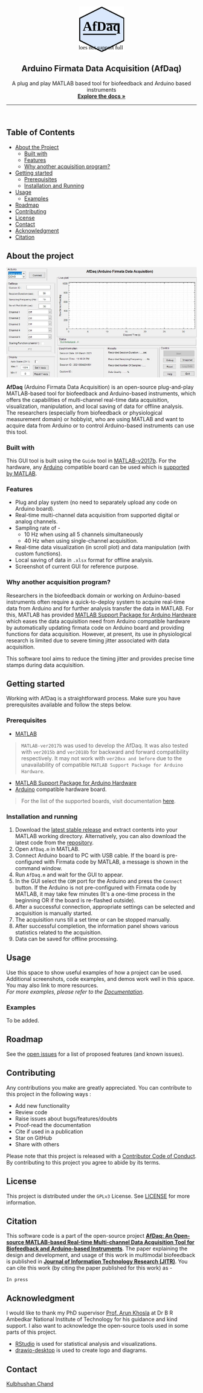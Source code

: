 <!-- PROJECT LOGO -->
<br />
<p align="center">
  <a href="https://github.com/kulbhushanchand/AfDaq">
    <img src="docs/assets/images/logo.svg" alt="Logo" width="120" height="120">
  </a>
  <h2 align="center">Arduino Firmata Data Acquisition (AfDaq)</h2>
  <p align="center">
    A plug and play MATLAB based tool for biofeedback and Arduino based instruments    
  <br />
    <a href="https://kulbhushanchand.github.io/AfDaq/"><strong>Explore the docs »</strong></a>
    <br />
  </p>
</p>

---
<br />

## Table of Contents

- [About the Project](#about-the-project)
  - [Built with](#built-with)
  - [Features](#features)
  - [Why another acquisition program?](#why-another-acquisition-program)
- [Getting started](#getting-started)
  - [Prerequisites](#prerequisites)
  - [Installation and Running](#installation-and-running)
- [Usage](#usage)
  - [Examples](#examples)
- [Roadmap](#roadmap)
- [Contributing](#contributing)
- [License](#license)
- [Contact](#contact)
- [Acknowledgment](#acknowledgment)
- [Citation](#citation)

## About the project
![screenshot](docs/assets/images/screenshot1.jpg)

**AfDaq** (Arduino Firmata Data Acquisition) is an open-source plug-and-play MATLAB-based tool for biofeedback and Arduino-based instruments, which offers the capabilities of multi-channel real-time data acquisition, visualization, manipulation, and local saving of data for offline analysis.  
The researchers (especially from biofeedback or physiological measurement domain) or hobbyist, who are using MATLAB and want to acquire data from Arduino or to control Arduino-based instruments can use this tool.

### Built with

This GUI tool is built using the `Guide` tool in [MATLAB-v2017b](https://in.mathworks.com/products/matlab.html). For the hardware, any [Arduino](https://www.arduino.cc/) compatible board can be used which is [supported by MATLAB](https://in.mathworks.com/hardware-support/arduino-matlab.html#localnav:~:text=Supported%20Hardware).

### Features

- Plug and play system (no need to separately upload any code on Arduino board).
- Real-time multi-channel data acquisition from supported digital or analog channels.
- Sampling rate of - 
  - 10 Hz when using all 5 channels simultaneously
  - 40 Hz when using single-channel acquisition.
- Real-time data visualization (in scroll plot) and data manipulation (with custom functions).
- Local saving of data in `.xlsx` format for offline analysis.
- Screenshot of current GUI for reference purpose.

### Why another acquisition program?

Researchers in the biofeedback domain or working on Arduino-based instruments often require a quick-to-deploy system to acquire real-time data from Arduino and for further analysis transfer the data in MATLAB. For this, MATLAB has provided [MATLAB Support Package for Arduino Hardware](https://in.mathworks.com/help/supportpkg/arduinoio/) which eases the data acquisition need from Arduino compatible hardware by automatically updating firmata code on Arduino board and providing functions for data acquisition. However, at present, its use in physiological research is limited due to severe timing jitter associated with data acquisition. 

This software tool aims to reduce the timing jitter and provides precise time stamps during data acquisition.


<!-- GETTING STARTED -->
## Getting started

Working with AfDaq is a straightforward process. Make sure you have prerequisites available and follow the steps below.

### Prerequisites

- [MATLAB](https://in.mathworks.com/products/matlab.html) 
>`MATLAB-ver2017b` was used to develop the AfDaq. It was also tested with `ver2015b` and `ver2018b` for backward and forward compatibility respectively. It may not work with `ver20xx and before` due to the unavailability of compatible `MATLAB Support Package for Arduino Hardware`. 
- [MATLAB Support Package for Arduino Hardware](https://in.mathworks.com/hardware-support/arduino-matlab.html)
- [Arduino](https://www.arduino.cc/) compatible hardware board. 
>For the list of the supported boards, visit documentation [here](https://in.mathworks.com/hardware-support/arduino-matlab.html#localnav:~:text=Supported%20Hardware).

### Installation and running

1. Download the [latest stable release](https://github.com/kulbhushanchand/AfDaq/releases) and extract contents into your MATLAB working directory. Alternatively, you can also download the latest code from the [repository](https://github.com/kulbhushanchand/AfDaq).
2. Open `AfDaq.m` in MATLAB.
3. Connect Arduino board to PC with USB cable. If the board is pre-configured with Firmata code by MATLAB, a message is shown in the command window.
4. Run `AfDaq.m` and wait for the GUI to appear.
5. In the GUI select the `COM` port for the Arduino and press the `Connect` button. If the Arduino is not pre-configured with Firmata code by MATLAB, it may take few minutes (It's a one-time process in the beginning OR if the board is re-flashed outside).
6. After a successful connection, appropriate settings can be selected and acquisition is manually started.
7. The acquisition runs till a set time or can be stopped manually.
8. After successful completion, the information panel shows various statistics related to the acquisition.
9. Data can be saved for offline processing.


<!-- USAGE EXAMPLES -->
## Usage

Use this space to show useful examples of how a project can be used. Additional screenshots, code examples, and demos work well in this space. You may also link to more resources.  
*For more examples, please refer to the [Documentation](https://kulbhushanchand.github.io/AfDaq/)*.


### Examples

To be added.


<!-- ROADMAP -->
## Roadmap

See the [open issues](https://github.com/kulbhushanchand/AfDaq/issues) for a list of proposed features (and known issues).


<!-- CONTRIBUTING -->
## Contributing

Any contributions you make are greatly appreciated. You can contribute to this project in the following ways :

- Add new functionality
- Review code
- Raise issues about bugs/features/doubts
- Proof-read the documentation
- Cite if used in a publication
- Star on GitHub
- Share with others

Please note that this project is released with a [Contributor Code of Conduct](https://github.com/kulbhushanchand/AfDaq/blob/master/CODE_OF_CONDUCT.md). By contributing to this project you agree to abide by its terms.


<!-- LICENSE -->
## License

This project is distributed under the `GPLv3` License. See [LICENSE](https://github.com/kulbhushanchand/AfDaq/blob/master/LICENSE) for more information.


## Citation

This software code is a part of the open-source project [**AfDaq: An Open-source MATLAB-based Real-time Multi-channel Data Acquisition Tool for Biofeedback and Arduino-based Instruments**](https://doi.org/10.17605/OSF.IO/VCTJM). The paper explaining the design and development, and usage of this work in multimodal biofeedback is published in [**Journal of Information Technology Research (JITR)**](). You can cite this work (by citing the paper published for this work) as -

```
In press
```


<!-- ACKNOWLEDGMENTS -->
## Acknowledgment

I would like to thank my PhD supervisor [Prof. Arun Khosla](https://www.nitj.ac.in/index.php/nitj_cinfo/Faculty/38) at Dr B R Ambedkar National Institute of Technology for his guidance and kind support. I also want to acknowledge the open-source tools used in some parts of this project.

- [RStudio](https://www.rstudio.com/) is used for statistical analysis and visualizations.
- [drawio-desktop](https://github.com/jgraph/drawio-desktop) is used to create logo and diagrams.


<!-- CONTACT -->
## Contact

[Kulbhushan Chand](https://kulbhushanchand.github.io/about/)
